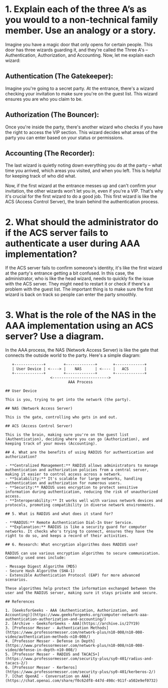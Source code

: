 # 1. Explain each of the three A’s as you would to a non-technical family member. Use an analogy or a story.

Imagine you have a magic door that only opens for certain people. This door has three wizards guarding it, and they're called the Three A's – Authentication, Authorization, and Accounting. Now, let me explain each wizard:

## Authentication (The Gatekeeper):

Imagine you're going to a secret party. At the entrance, there's a wizard checking your invitation to make sure you're on the guest list. This wizard ensures you are who you claim to be.

## Authorization (The Bouncer):

Once you're inside the party, there's another wizard who checks if you have the right to access the VIP section. This wizard decides what areas of the party you can enter based on your status or permissions.

## Accounting (The Recorder):

The last wizard is quietly noting down everything you do at the party – what time you arrived, which areas you visited, and when you left. This is helpful for keeping track of who did what.

Now, if the first wizard at the entrance messes up and can't confirm your invitation, the other wizards won't let you in, even if you're a VIP. That's why it's crucial for the first wizard to do a good job. This first wizard is like the ACS (Access Control Server), the brain behind the authentication process.

# 2. What should the administrator do if the ACS server fails to authenticate a user during AAA implementation?

If the ACS server fails to confirm someone's identity, it's like the first wizard at the party's entrance getting a bit confused. In this case, the administrator, who is like the head wizard, needs to quickly fix the issue with the ACS server. They might need to restart it or check if there's a problem with the guest list. The important thing is to make sure the first wizard is back on track so people can enter the party smoothly.

# 3. What is the role of the NAS in the AAA implementation using an ACS server? Use a diagram.

In the AAA process, the NAS (Network Access Server) is like the gate that connects the outside world to the party. Here's a simple diagram:

```plaintext
   +-------------+        +-------------+       +-------------+
   | User Device | <----> |    NAS      | <---- |   ACS       |
   +-------------+        +-------------+       +-------------+
                    <------------------------->
                            AAA Process

## User Device

This is you, trying to get into the network (the party).

## NAS (Network Access Server)

This is the gate, controlling who gets in and out.

## ACS (Access Control Server)

This is the brain, making sure you're on the guest list (Authentication), deciding where you can go (Authorization), and keeping track of your moves (Accounting).

## 4. What are the benefits of using RADIUS for authentication and authorization?

- **Centralized Management:** RADIUS allows administrators to manage authentication and authorization policies from a central server, making it easier to control access across a network.
- **Scalability:** It's scalable for large networks, handling authentication and authorization for numerous users.
- **Security:** RADIUS uses encryption to protect sensitive information during authentication, reducing the risk of unauthorized access.
- **Interoperability:** It works well with various network devices and protocols, promoting compatibility in diverse network environments.

## 5. What is RADIUS and what does it stand for?

- **RADIUS:** Remote Authentication Dial-In User Service.
- **Explanation:** RADIUS is like a security guard for computer networks. It checks who's trying to connect, ensures they have the right to do so, and keeps a record of their activities.

## 6. Research: What encryption algorithms does RADIUS use?

RADIUS can use various encryption algorithms to secure communication. Commonly used ones include:

- Message Digest Algorithm (MD5)
- Secure Hash Algorithm (SHA-1)
- Extensible Authentication Protocol (EAP) for more advanced scenarios.

These algorithms help protect the information exchanged between the user and the RADIUS server, making sure it stays private and secure.

## References

1. [GeeksforGeeks - AAA (Authentication, Authorization, and Accounting)](https://www.geeksforgeeks.org/computer-network-aaa-authentication-authorization-and-accounting/)
2. [Archive - GeeksforGeeks - AAA](https://archive.is/27Y19)
3. [Professor Messer - Authentication Methods](https://www.professormesser.com/network-plus/n10-008/n10-008-video/authentication-methods-n10-008/)
4. [Professor Messer - Defense in Depth](https://www.professormesser.com/network-plus/n10-008/n10-008-video/defense-in-depth-n10-008/)
5. [Professor Messer - RADIUS and TACACS+](https://www.professormesser.com/security-plus/sy0-401/radius-and-tacacs-2/)
6. [Professor Messer - Kerberos](https://www.professormesser.com/security-plus/sy0-401/kerberos-2/)
7. [Chat OpenAI - Conversation on AAA](https://chat.openai.com/share/f0c62df8-447d-498c-911f-a502e9ef0732)
